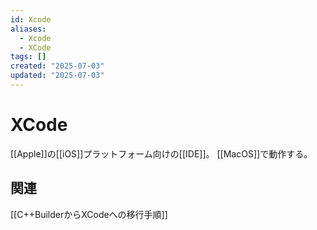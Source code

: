 ```yaml
---
id: Xcode
aliases:
  - Xcode
  - XCode
tags: []
created: "2025-07-03"
updated: "2025-07-03"
---
```

# XCode

[[Apple]]の[[iOS]]プラットフォーム向けの[[IDE]]。
[[MacOS]]で動作する。

## 関連
[[C++BuilderからXCodeへの移行手順]]
